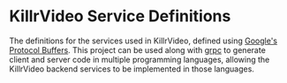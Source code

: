 # KillrVideo Service Definitions

The definitions for the services used in KillrVideo, defined using 
[Google's Protocol Buffers](https://developers.google.com/protocol-buffers/). This project can be used
along with [grpc](https://github.com/grpc/grpc) to generate client and server code in multiple 
programming languages, allowing the KillrVideo backend services to be implemented in those languages.